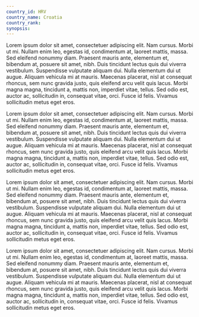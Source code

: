```yaml
---
country_id: HRV
country_name: Croatia
country_rank: 
synopsis: 
---
```


Lorem ipsum dolor sit amet, consectetuer adipiscing elit. Nam cursus. Morbi ut mi. Nullam enim leo, egestas id, condimentum at, laoreet mattis, massa. Sed eleifend nonummy diam. Praesent mauris ante, elementum et, bibendum at, posuere sit amet, nibh. Duis tincidunt lectus quis dui viverra vestibulum. Suspendisse vulputate aliquam dui. Nulla elementum dui ut augue. Aliquam vehicula mi at mauris. Maecenas placerat, nisl at consequat rhoncus, sem nunc gravida justo, quis eleifend arcu velit quis lacus. Morbi magna magna, tincidunt a, mattis non, imperdiet vitae, tellus. Sed odio est, auctor ac, sollicitudin in, consequat vitae, orci. Fusce id felis. Vivamus sollicitudin metus eget eros.

Lorem ipsum dolor sit amet, consectetuer adipiscing elit. Nam cursus. Morbi ut mi. Nullam enim leo, egestas id, condimentum at, laoreet mattis, massa. Sed eleifend nonummy diam. Praesent mauris ante, elementum et, bibendum at, posuere sit amet, nibh. Duis tincidunt lectus quis dui viverra vestibulum. Suspendisse vulputate aliquam dui. Nulla elementum dui ut augue. Aliquam vehicula mi at mauris. Maecenas placerat, nisl at consequat rhoncus, sem nunc gravida justo, quis eleifend arcu velit quis lacus. Morbi magna magna, tincidunt a, mattis non, imperdiet vitae, tellus. Sed odio est, auctor ac, sollicitudin in, consequat vitae, orci. Fusce id felis. Vivamus sollicitudin metus eget eros.

Lorem ipsum dolor sit amet, consectetuer adipiscing elit. Nam cursus. Morbi ut mi. Nullam enim leo, egestas id, condimentum at, laoreet mattis, massa. Sed eleifend nonummy diam. Praesent mauris ante, elementum et, bibendum at, posuere sit amet, nibh. Duis tincidunt lectus quis dui viverra vestibulum. Suspendisse vulputate aliquam dui. Nulla elementum dui ut augue. Aliquam vehicula mi at mauris. Maecenas placerat, nisl at consequat rhoncus, sem nunc gravida justo, quis eleifend arcu velit quis lacus. Morbi magna magna, tincidunt a, mattis non, imperdiet vitae, tellus. Sed odio est, auctor ac, sollicitudin in, consequat vitae, orci. Fusce id felis. Vivamus sollicitudin metus eget eros.

Lorem ipsum dolor sit amet, consectetuer adipiscing elit. Nam cursus. Morbi ut mi. Nullam enim leo, egestas id, condimentum at, laoreet mattis, massa. Sed eleifend nonummy diam. Praesent mauris ante, elementum et, bibendum at, posuere sit amet, nibh. Duis tincidunt lectus quis dui viverra vestibulum. Suspendisse vulputate aliquam dui. Nulla elementum dui ut augue. Aliquam vehicula mi at mauris. Maecenas placerat, nisl at consequat rhoncus, sem nunc gravida justo, quis eleifend arcu velit quis lacus. Morbi magna magna, tincidunt a, mattis non, imperdiet vitae, tellus. Sed odio est, auctor ac, sollicitudin in, consequat vitae, orci. Fusce id felis. Vivamus sollicitudin metus eget eros.

